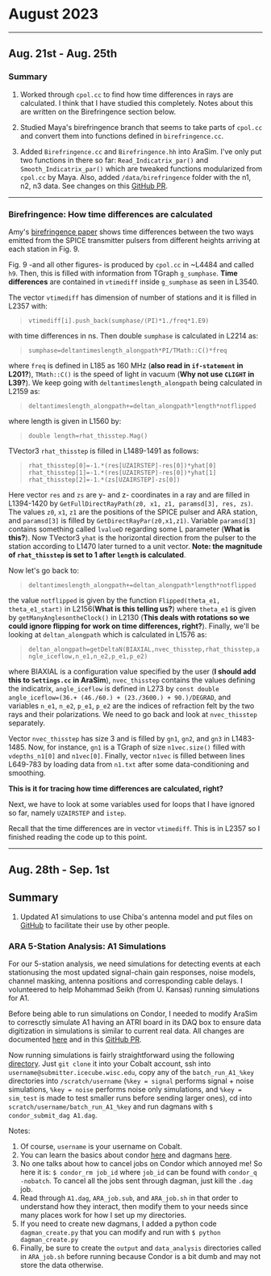 # August 2023

---

## Aug. 21st - Aug. 25th

### Summary

1.  Worked through `cpol.cc` to find how time differences in rays are calculated. I think that I have studied this completely. Notes about this are written on the Birefringence section below.  

2.  Studied Maya's birefringence branch that seems to take parts of `cpol.cc` and convert them into functions defined in `birefringence.cc`.

3.  Added `Birefringence.cc` and `Birefringence.hh` into AraSim. I've only put two functions in there so far: `Read_Indicatrix_par()` and `Smooth_Indicatrix_par()` which are tweaked functions modularized from `cpol.cc` by Maya. Also, added `/data/birefringence` folder with the n1, n2, n3 data. See changes on this [GitHub PR](https://github.com/AlanSalcedo/AraSim/tree/Birefringence_Alan_New). 

--- 


### Birefringence: How time differences are calculated 


Amy's [birefringence paper](https://arxiv.org/abs/2110.09015) shows time differences between the two ways emitted from the SPICE transmitter pulsers from different heights arriving at each station in Fig. 9.

Fig. 9 -and all other figures- is produced by `cpol.cc` in ~L4484 and called `h9`. Then, this is filled with information from TGraph `g_sumphase`. **Time differences** are contained in `vtimediff` inside `g_sumphase` as seen in L3540. 

The vector `vtimediff` has dimension of number of stations and it is filled in L2357 with:

> `vtimediff[i].push_back(sumphase/(PI)*1./freq*1.E9)` 

with time differences in ns. Then double `sumphase` is calculated in L2214 as:

> `sumphase=deltantimeslength_alongpath*PI/TMath::C()*freq` 

where `freq` is defined in L185 as 160 MHz (**also read in `if-statement` in L201?**), `TMath::C()` is the speed of light in vacuum (**Why not use `CLIGHT` in L39?**). We keep going with `deltantimeslength_alongpath` being calculated in L2159 as:

> `deltantimeslength_alongpath+=deltan_alongpath*length*notflipped`

where length is given in L1560 by:

> `double length=rhat_thisstep.Mag()` 

TVector3 `rhat_thisstep` is filled in L1489-1491 as follows:

> `rhat_thisstep[0]=-1.*(res[UZAIRSTEP]-res[0])*yhat[0]`  
        `rhat_thisstep[1]=-1.*(res[UZAIRSTEP]-res[0])*yhat[1]`  
        `rhat_thisstep[2]=-1.*(zs[UZAIRSTEP]-zs[0])`

Here vector `res` and `zs` are y- and z- coordinates in a ray and are filled in L1394-1420 by `GetFullDirectRayPath(z0, x1, z1, paramsd[3], res, zs)`. The values `z0`, `x1`, `z1` are the positions of the SPICE pulser and ARA station, and `paramsd[3]` is filled by `GetDirectRayPar(z0,x1,z1)`. Variable `paramsd[3]` contains something called `lvalueD` regarding some L parameter (**What is this?**). Now TVector3 `yhat` is the horizontal direction from the pulser to the station according to L1470 later turned to a unit vector. **Note: the magnitude of `rhat_thisstep` is set to 1 after `length` is calculated**.

Now let's go back to:

> `deltantimeslength_alongpath+=deltan_alongpath*length*notflipped`

the value `notflipped` is given by the function `Flipped(theta_e1, theta_e1_start)` in L2156(**What is this telling us?**) where `theta_e1` is given by `getManyAnglesontheClock()` in L2130 (**This deals with rotations so we could ignore flipping for work on time differences, right?**). Finally, we'll be looking at `deltan_alongpath` which is calculated in L1576 as:

> `deltan_alongpath=getDeltaN(BIAXIAL,nvec_thisstep,rhat_thisstep,angle_iceflow,n_e1,n_e2,p_e1,p_e2)`

where BIAXIAL is a configuration value specified by the user (**I should add this to `Settings.cc` in AraSim**), `nvec_thisstep` contains the values defining the indicatrix, `angle_iceflow` is defined in L273 by `const double angle_iceflow=(36.+ (46./60.) + (23./3600.) + 90.)/DEGRAD`, and variables `n_e1`, `n_e2`, `p_e1`, `p_e2` are the indices of refraction felt by the two rays and their polarizations. We need to go back and look at `nvec_thisstep` separately.

Vector `nvec_thisstep` has size 3 and is filled by `gn1`, `gn2`, and `gn3` in L1483-1485. Now, for instance, `gn1` is a TGraph of size `n1vec.size()` filled with `vdepths_n1[0]` and `n1vec[0]`. Finally, vector `n1vec` is filled between lines L649-783 by loading data from `n1.txt` after some data-conditioning and smoothing.

**This is it for tracing how time differences are calculated, right?**

Next, we have to look at some variables used for loops that I have ignored so far, namely `UZAIRSTEP` and `istep`. 

Recall that the time differences are in vector `vtimediff`. This is in L2357 so I finished reading the code up to this point.

---

## Aug. 28th - Sep. 1st

## Summary

1. Updated A1 simulations to use Chiba's antenna model and put files on [GitHub](https://github.com/AlanSalcedo/A1_simulations) to facilitate their use by other people.

### ARA 5-Station Analysis: A1 Simulations

For our 5-station analysis, we need simulations for detecting events at each stationusing the most updated signal-chain gain responses, noise models, channel masking, antenna positions and corresponding cable delays. I volunteered to help Mohammad Seikh (from U. Kansas) running simulations for A1.

Before being able to run simulations on Condor, I needed to modify AraSim to corresctly simulate A1 having an ATRI board in its DAQ box to ensure data digitization in simulations is similar to current real data. All changes are documented [here](https://aradocs.wipac.wisc.edu/cgi-bin/DocDB/ShowDocument?docid=2869) and in this [GitHub PR](https://github.com/ara-software/AraSim/pull/84).

Now running simulations is fairly straightforward using the following [directory](https://github.com/AlanSalcedo/A1_simulations). Just `git clone` it into your Cobalt account, ssh into `username@submitter.icecube.wisc.edu`, copy any of the `batch_run_A1_%key` directories into `/scratch/username` (`%key = signal` performs signal + noise simulations, `%key = noise` performs noise only simulations, and `%key = sim_test` is made to test smaller runs before sending larger ones), cd into `scratch/username/batch_run_A1_%key` and run dagmans with `$ condor_submit_dag A1.dag`.

Notes:

1. Of course, `username` is your username on Cobalt.
2. You can learn the basics about condor [here](https://wiki.icecube.wisc.edu/index.php/Condor/Basics) and dagmans [here](https://wiki.icecube.wisc.edu/index.php/Condor/DAGMan).
3. No one talks about how to cancel jobs on Condor which annoyed me! So here it is: `$ condor_rm job_id` where `job_id` can be found with `condor_q -nobatch`. To cancel all the jobs sent through dagman, just kill the `.dag` job.
4. Read through `A1.dag`, `ARA_job.sub`, and `ARA_job.sh` in that order to understand how they interact, then modify them to your needs since many places work for how I set up my directories.
5. If you need to create new dagmans, I added a python code `dagman_create.py` that you can modify and run with `$ python dagman_create.py` 
6. Finally, be sure to create the `output` and `data_analysis` directories called in `ARA_job.sh` before running because Condor is a bit dumb and may not store the data otherwise.
